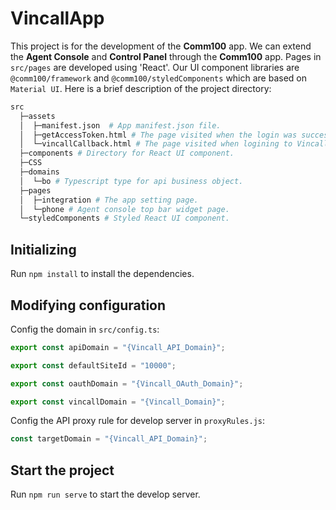 # VincallApp

This project is for the development of the **Comm100** app. We can extend the **Agent Console** and **Control Panel** through the **Comm100** app. Pages in `src/pages` are developed using 'React'. Our UI component libraries are `@comm100/framework` and `@comm100/styledComponents` which are based on `Material UI`.
Here is a brief description of the project directory:

```bash
src
  ├─assets
  │  ├─manifest.json  # App manifest.json file.
  │  ├─getAccessToken.html # The page visited when the login was successful.
  │  └─vincallCallback.html # The page visited when logining to Vincall successfully.
  ├─components # Directory for React UI component.
  ├─CSS
  ├─domains
  │  └─bo # Typescript type for api business object.
  ├─pages
  │  ├─integration # The app setting page.
  │  └─phone # Agent console top bar widget page.
  └─styledComponents # Styled React UI component.
```

## Initializing

Run `npm install` to install the dependencies.

## Modifying configuration

Config the domain in `src/config.ts`:

```javascript
export const apiDomain = "{Vincall_API_Domain}";

export const defaultSiteId = "10000";

export const oauthDomain = "{Vincall_OAuth_Domain}";

export const vincallDomain = "{Vincall_Domain}";
```

Config the API proxy rule for develop server in `proxyRules.js`:

```javascript
const targetDomain = "{Vincall_API_Domain}";
```

## Start the project

Run `npm run serve` to start the develop server.
